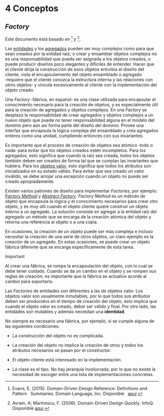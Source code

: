 # 4 Conceptos

## *Factory*

Este documento está basado en [^2] y [^1].

[^2]: Evans, E. (2015). Domain-Driven Design Reference: Definitions and Pattern
    Summaries. Domain Language, Inc. Disponible
    [aquí](https://www.domainlanguage.com/wp-content/uploads/2016/05/DDD_Reference_2015-03.pdf).

[^1]: Avram, A; Marinescu, F. (2006). Domain-Driven Design Quickly. InfoQ.
    Disponible
    [aquí](https://www.infoq.com/minibooks/domain-driven-design-quickly/).

Las [entidades](./4_Entidad.md) y los [agregados](./4_Agregado.md) pueden ser
muy complejos como para que sean creados por la entidad raíz; o crear y
ensamblar objetos complejos no es una responsabilidad que pueda ser asignada a
los objetos creados, o puede producir diseños poco elegantes y difíciles de
entender. Hacer que el cliente dirija la construcción de esos objetos enturbia
el diseño del cliente, viola el encapsulamiento del objeto ensamblado o agregado
‑requiere que el cliente conozca la estructura interna y las relaciones con
otros objetos‑ y vincula excesivamente al cliente con la implementación del
objeto creado.

Una *Factory* ‑fábrica, en español‑ es una clase utilizada para encapsular el
conocimiento necesario para la creación de objetos, y es especialmente útil para
la creación de agregados y objetos complejos. En una *Factory* se desplaza la
responsabilidad de crear agregados y objetos complejos a un nuevo objeto que
puede no tener responsabilidad alguna en el modelo del dominio pero aún así
forma parte del diseño del dominio. Provee una interfaz que encapsula la lógica
compleja del ensamblado y crea agregados enteros como una unidad, cumpliendo
entonces con sus invariantes.

Es importante que el proceso de creación de objetos sea atómico ‑todo o nada‑
para evitar que los objetos creados estén incompletos. Para los agregados, esto
significa que cuando la raíz sea creada, todos los objetos también deben ser
creados de forma tal que se cumplan las invariantes que hubiera. Para los
[objetos valor](./4_Objeto_Valor.md), esto significa que todos los atributos son
inicializados en su estado válido. Para evitar que sea creado un valor inválido,
se debe arrojar una excepción cuando un objeto no puede ser creado
apropiadamente.

Existen varios patrones de diseño para implementar *Factories*, por ejemplo:
[*Factory Method*](https://refactoring.guru/design-patterns/factory-method) y
[*Abstract Factory*](https://refactoring.guru/design-patterns/abstract-factory).
*Factory Method* es un método de objeto que encapsula la lógica y el
conocimiento necesarios para crear otro objeto, y es muy útil cuando el objeto
cliente quiere construir un objeto interno a un agregado. La solución consiste
en agregar a la entidad raíz del agregado un método que se encarga de la
creación atómica del objeto y retorna una referencia al objeto o a una copia.

En ocasiones, la creación de un objeto puede ser más compleja e incluso
necesitar la creación de una serie de otros objetos, un claro ejemplo es la
creación de un agregado. En estas ocasiones, se puede crear un objeto fábrica
diferente que se encarga específicamente de esta tarea.

> [!IMPORTANT]
> Al crear una fábrica, se rompe la encapsulación del objeto, con lo cual se
> debe tener cuidado. Cuando se da un cambio en el objeto y se rompen sus reglas
> de creación, es importante que la fábrica se actualice acorde al cambio para
> soportarlo.

Las *Factories* de entidades son diferentes a las de objetos valor. Los objetos
valor son usualmente inmutables, por lo que todos sus atributos deben ser
producidos en el tiempo de creación del objeto, esto implica que cuando el
objeto valor es creado, deber ser válido y final. Por otro lado, las entidades
son mutables y además necesitan una **identidad**.

No siempre es necesario una fábrica, por ejemplo, si se cumple alguna de las
siguientes condiciones:

* La construcción del objeto no es complicada.

* La creación del objeto no implica la creación de otros y todos los atributos
  necesarios se pasan por el constructor.

* El objeto cliente está interesado en la implementación.

* La clase es el tipo. No hay jerarquía involucrada, por lo que no existe la
  necesidad de escoger entre una lista de implementaciones concretas.
